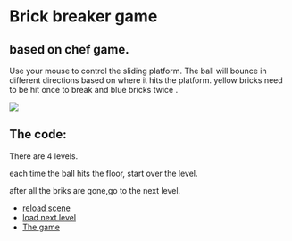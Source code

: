 # Brick breaker game
<h2>based on chef game.</h2>
<p>Use your mouse to control the sliding platform. The ball will bounce in different directions based on where it hits the platform.  yellow bricks need to be hit once to break and blue bricks twice .</p>

![](https://media.giphy.com/media/UsNcxFYnFKgT0Hobsm/giphy.gif)
<h2>The code:</h2>
<p> There are 4 levels.</p>
<p>each time the ball hits the floor, start over the level.</p>
<p>after all the briks are gone,go to the next level.</p>



* [reload scene](https://github.com/arielBar1295/unity/blob/master/brick/Assets/scripts/floor.cs#L14/)
* [load next level](https://github.com/arielBar1295/unity/blob/master/brick/Assets/scripts/brick.cs#L79/) 
* [The game ](https://ariel1295.itch.io/brick/) 


